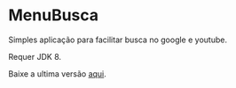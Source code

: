 # MenuBusca
Simples aplicação para facilitar busca no google e youtube.

Requer JDK 8.

Baixe a ultima versão [aqui](https://github.com/Thalescrz/MenuBusca/releases/latest).
